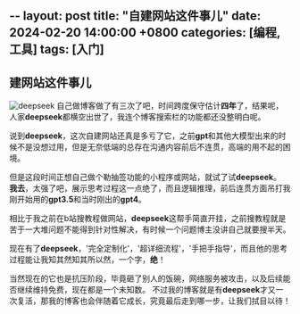 --
layout: post
title: "自建网站这件事儿"
date: 2024-02-20 14:00:00 +0800
categories: [编程, 工具]
tags: [入门]
--
## 建网站这件事儿
![deepseek](https://s21.ax1x.com/2025/02/02/pEZynsI.jpg)
自己做博客做了有三次了吧，时间跨度保守估计**四年**了，结果呢，人家**deepseek**都横空出世了，我连个博客搜索栏的功能都还没整明白呢。 

说到**deepseek**，这次自建网站还真是多亏了它，之前**gpt**和其他大模型出来的时候不是没想过用，但是无奈低端的总存在沟通内容前后不连贯，高端的用不起的困境。 

但是这段时间正想自己做个勒抽签功能的小程序或网站，就试了试**deepseek**。
**我去**，太强了吧，展示思考过程这一点绝了，而且逻辑推理，前后连贯方面吊打我刚开始用的**gpt3.5**和当时刚出的**gpt4**。 

相比于我之前在b站搜教程做网站，**deepseek**这帮手简直开挂，之前搜教程就是苦于一大堆问题不能得到针对性解决，有时候一个问题博主没讲自己就要搜半天。 

现在有了**deepseek**，'完全定制化'，'超详细流程'，'手把手指导'，而且他的思考过程能让我知其然知其所以然，一个字，**绝**！ 

当然现在的它也是抗压阶段，毕竟砸了别人的饭碗，网络服务被攻击，以及后续能否继续维持免费，现在都是一个未知数。
不过我的博客就是有**deepseek**才又一次复活，那我的博客也会伴随着它成长，究竟最后走到哪一步，让我们拭目以待！
